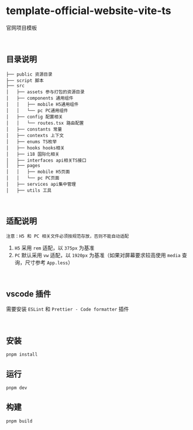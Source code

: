 # template-official-website-vite-ts

官网项目模板

<br />

## 目录说明

```
├── public 资源目录
├── script 脚本
├── src
│   ├── assets 参与打包的资源目录
│   ├── components 通用组件
│   │   ├── mobile H5通用组件
│   │   └── pc PC通用组件
│   ├── config 配置相关
│   │   └── routes.tsx 路由配置
│   ├── constants 常量
│   ├── contexts 上下文
│   ├── enums TS枚举
│   ├── hooks hooks相关
│   ├── i18 国际化相关
│   ├── interfaces api相关TS接口
│   ├── pages
│   │   ├── mobile H5页面
│   │   └── pc PC页面
│   ├── services api集中管理
│   ├── utils 工具

```

<br />

## 适配说明

`注意：H5 和 PC 相关文件必须按规范存放，否则不能自动适配`

1. `H5` 采用 `rem` 适配，以 `375px` 为基准
2. `PC` 默认采用 `vw` 适配，以 `1920px` 为基准（如果对屏幕要求较高使用 `media` 查询，尺寸参考 `App.less`）

<br />

## vscode 插件

需要安装 `ESLint` 和 `Prettier - Code formatter` 插件

<br />

## 安装

```
pnpm install
```

## 运行

```
pnpm dev
```

## 构建

```
pnpm build
```
